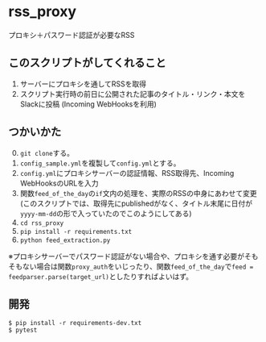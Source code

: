 # rss_proxy

プロキシ＋パスワード認証が必要なRSS

## このスクリプトがしてくれること
1. サーバーにプロキシを通してRSSを取得
2. スクリプト実行時の前日に公開された記事のタイトル・リンク・本文をSlackに投稿 (Incoming WebHooksを利用)

## つかいかた

0. `git clone`する。
1. `config_sample.yml`を複製して`config.yml`とする。
2. `config.yml`にプロキシサーバーの認証情報、RSS取得先、Incoming WebHooksのURLを入力
3. 関数`feed_of_the_day`の`if`文内の処理を、実際のRSSの中身にあわせて変更 (このスクリプトでは、取得先にpublishedがなく、タイトル末尾に日付が`yyyy-mm-dd`の形で入っていたのでこのようにしてある)
4. `cd rss_proxy`
5. `pip install -r requirements.txt`
6. `python feed_extraction.py`

※プロキシサーバーでパスワード認証がない場合や、プロキシを通す必要がそもそもない場合は関数`proxy_auth`をいじったり、関数`feed_of_the_day`で`feed = feedparser.parse(target_url)`としたりすればよいはず。

## 開発

```shell
$ pip install -r requirements-dev.txt
$ pytest
```